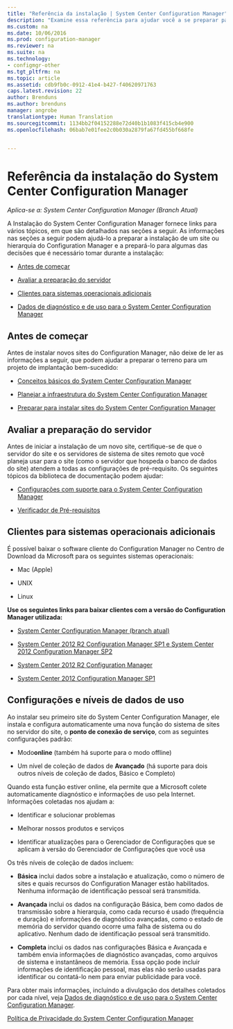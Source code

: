 ```yaml
---
title: "Referência da instalação | System Center Configuration Manager"
description: "Examine essa referência para ajudar você a se preparar para instalar um site ou hierarquia do Configuration Manager."
ms.custom: na
ms.date: 10/06/2016
ms.prod: configuration-manager
ms.reviewer: na
ms.suite: na
ms.technology:
- configmgr-other
ms.tgt_pltfrm: na
ms.topic: article
ms.assetid: cdb9fb0c-0912-41e4-b427-f40620971763
caps.latest.revision: 22
author: Brenduns
ms.author: brenduns
manager: angrobe
translationtype: Human Translation
ms.sourcegitcommit: 1134bb2f04152288e72d40b1b1083f415cb4e900
ms.openlocfilehash: 06bab7e01fee2c0b030a2879fa67fd455bf668fe


---
```

# <a name="reference-for-system-center-configuration-manager-setup"></a>Referência da instalação do System Center Configuration Manager

*Aplica-se a: System Center Configuration Manager (Branch Atual)*

A Instalação do System Center Configuration Manager fornece links para vários tópicos, em que são detalhados nas seções a seguir. As informações nas seções a seguir podem ajudá-lo a preparar a instalação de um site ou hierarquia do Configuration Manager e a prepará-lo para algumas das decisões que é necessário tomar durante a instalação:  

-   [Antes de começar](#bkmk_start)  

-   [Avaliar a preparação do servidor](#bkmk_assess)  

-   [Clientes para sistemas operacionais adicionais](#bkmk_Addclients)  

-   [Dados de diagnóstico e de uso para o System Center Configuration Manager](../../../../core/plan-design/diagnostics/diagnostics-and-usage-data.md)  

##  <a name="a-namebkmkstarta-before-you-begin"></a><a name="bkmk_start"></a> Antes de começar  
 Antes de instalar novos sites do Configuration Manager, não deixe de ler as informações a seguir, que podem ajudar a preparar o terreno para um projeto de implantação bem-sucedido:  

-   [Conceitos básicos do System Center Configuration Manager](../../../../core/understand/fundamentals.md)  

-   [Planejar a infraestrutura do System Center Configuration Manager](../../../plan-design/network/configure-firewalls-ports-domains.md)  

-   [Preparar para instalar sites do System Center Configuration Manager](prepare-to-install-sites.md)  

##  <a name="a-namebkmkassessa-assess-server-readiness"></a><a name="bkmk_assess"></a> Avaliar a preparação do servidor  
 Antes de iniciar a instalação de um novo site, certifique-se de que o servidor do site e os servidores de sistema de sites remoto que você planeja usar para o site (como o servidor que hospeda o banco de dados do site) atendem a todas as configurações de pré-requisito. Os seguintes tópicos da biblioteca de documentação podem ajudar:  

-   [Configurações com suporte para o System Center Configuration Manager](../../../../core/plan-design/configs/supported-configurations.md)  

-   [Verificador de Pré-requisitos](https://technet.microsoft.com/library/mt590813.aspx#bkmk_PreqChk)  

##  <a name="a-namebkmkaddclientsa-clients-for-additional-operating-systems"></a><a name="bkmk_Addclients"></a> Clientes para sistemas operacionais adicionais  
 É possível baixar o software cliente do Configuration Manager no Centro de Download da Microsoft para os seguintes sistemas operacionais:  

-   Mac (Apple)  

-   UNIX  

-   Linux  

**Use os seguintes links para baixar clientes com a versão do Configuration Manager utilizada:**  

-   [System Center Configuration Manager (branch atual)](http://www.microsoft.com/download/details.aspx?id=47719)  

-   [System Center 2012 R2 Configuration Manager SP1 e System Center 2012 Configuration Manager SP2](http://go.microsoft.com/fwlink/?LinkID=626550)  

-   [System Center 2012 R2 Configuration Manager](http://go.microsoft.com/fwlink/?LinkID=316448)  

-   [System Center 2012 Configuration Manager SP1](http://www.microsoft.com/en-pk/download/details.aspx?id=36212)  

##  <a name="a-namebkmkusagea-usage-data-levels-and-settings"></a><a name="bkmk_usage"></a> Configurações e níveis de dados de uso  
Ao instalar seu primeiro site do System Center Configuration Manager, ele instala e configura automaticamente uma nova função do sistema de sites no servidor do site, o **ponto de conexão de serviço**, com as seguintes configurações padrão:  

-   Modo**online** (também há suporte para o modo offline)  

-   Um nível de coleção de dados de **Avançado** (há suporte para dois outros níveis de coleção de dados, Básico e Completo)  

Quando esta função estiver online, ela permite que a Microsoft colete automaticamente diagnóstico e informações de uso pela Internet. Informações coletadas nos ajudam a:  

-   Identificar e solucionar problemas  

-   Melhorar nossos produtos e serviços  

-   Identificar atualizações para o Gerenciador de Configurações que se aplicam à versão do Gerenciador de Configurações que você usa  

Os três níveis de coleção de dados incluem:  

-   **Básica** inclui dados sobre a instalação e atualização, como o número de sites e quais recursos do Configuration Manager estão habilitados. Nenhuma informação de identificação pessoal será transmitida.  

-   **Avançada** inclui os dados na configuração Básica, bem como dados de transmissão sobre a hierarquia, como cada recurso é usado (frequência e duração) e informações de diagnóstico avançadas, como o estado de memória do servidor quando ocorre uma falha de sistema ou do aplicativo. Nenhum dado de identificação pessoal será transmitido.  

-   **Completa** inclui os dados nas configurações Básica e Avançada e também envia informações de diagnóstico avançadas, como arquivos de sistema e instantâneos de memória. Essa opção pode incluir informações de identificação pessoal, mas elas não serão usadas para identificar ou contatá-lo nem para enviar publicidade para você.  

Para obter mais informações, incluindo a divulgação dos detalhes coletados por cada nível, veja [Dados de diagnóstico e de uso para o System Center Configuration Manager](../../../../core/plan-design/diagnostics/diagnostics-and-usage-data.md).  

[Política de Privacidade do System Center Configuration Manager](http://go.microsoft.com/fwlink/?LinkID=626527)



<!--HONumber=Nov16_HO1-->


